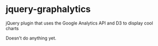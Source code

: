 jquery-graphalytics
===================

jQuery plugin that uses the Google Analytics API and D3 to display cool charts

Doesn't do anything yet.
